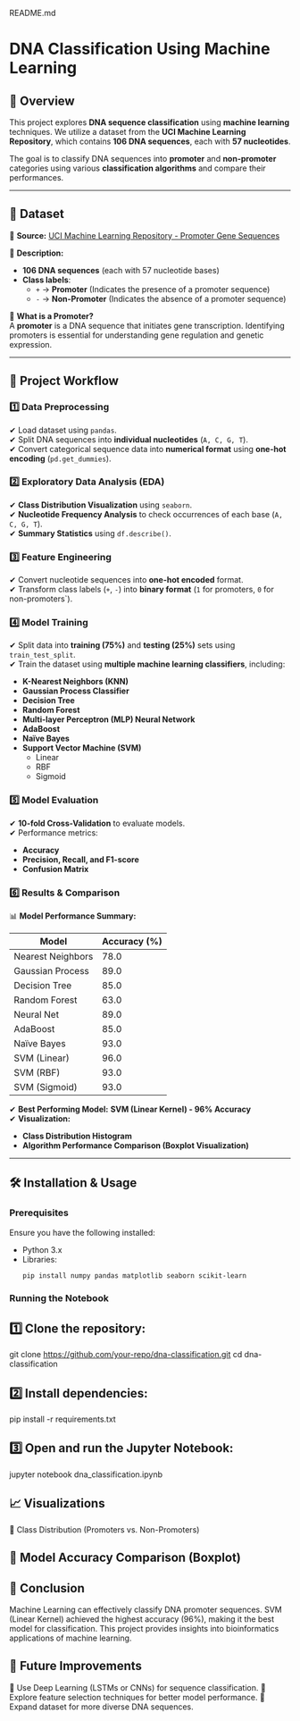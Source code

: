 README.md
# **DNA Classification Using Machine Learning**

## 📌 Overview

This project explores **DNA sequence classification** using **machine learning** techniques. We utilize a dataset from the **UCI Machine Learning Repository**, which contains **106 DNA sequences**, each with **57 nucleotides**.

The goal is to classify DNA sequences into **promoter** and **non-promoter** categories using various **classification algorithms** and compare their performances.

---

## 📂 Dataset

📌 **Source:** [UCI Machine Learning Repository - Promoter Gene Sequences](https://archive.ics.uci.edu/ml/machine-learning-databases/molecular-biology/promoter-gene-sequences/promoters.data)

📌 **Description:**
- **106 DNA sequences** (each with 57 nucleotide bases)
- **Class labels**:  
  - `+` → **Promoter** (Indicates the presence of a promoter sequence)  
  - `-` → **Non-Promoter** (Indicates the absence of a promoter sequence)  

📌 **What is a Promoter?**  
A **promoter** is a DNA sequence that initiates gene transcription. Identifying promoters is essential for understanding gene regulation and genetic expression.

---

## 🔬 Project Workflow

### **1️⃣ Data Preprocessing**
✔ Load dataset using `pandas`.  
✔ Split DNA sequences into **individual nucleotides** (`A, C, G, T`).  
✔ Convert categorical sequence data into **numerical format** using **one-hot encoding** (`pd.get_dummies`).  

### **2️⃣ Exploratory Data Analysis (EDA)**
✔ **Class Distribution Visualization** using `seaborn`.  
✔ **Nucleotide Frequency Analysis** to check occurrences of each base (`A, C, G, T`).  
✔ **Summary Statistics** using `df.describe()`.  

### **3️⃣ Feature Engineering**
✔ Convert nucleotide sequences into **one-hot encoded** format.  
✔ Transform class labels (`+`, `-`) into **binary format** (`1` for promoters, `0` for non-promoters`).  

### **4️⃣ Model Training**
✔ Split data into **training (75%)** and **testing (25%)** sets using `train_test_split`.  
✔ Train the dataset using **multiple machine learning classifiers**, including:
   - **K-Nearest Neighbors (KNN)**
   - **Gaussian Process Classifier**
   - **Decision Tree**
   - **Random Forest**
   - **Multi-layer Perceptron (MLP) Neural Network**
   - **AdaBoost**
   - **Naïve Bayes**
   - **Support Vector Machine (SVM)**
     - Linear
     - RBF
     - Sigmoid

### **5️⃣ Model Evaluation**
✔ **10-fold Cross-Validation** to evaluate models.  
✔ Performance metrics:
   - **Accuracy**
   - **Precision, Recall, and F1-score**
   - **Confusion Matrix**

### **6️⃣ Results & Comparison**

📊 **Model Performance Summary:**

| Model | Accuracy (%) |
|--------|--------------|
| Nearest Neighbors | 78.0 |
| Gaussian Process | 89.0 |
| Decision Tree | 85.0 |
| Random Forest | 63.0 |
| Neural Net | 89.0 |
| AdaBoost | 85.0 |
| Naïve Bayes | 93.0 |
| SVM (Linear) | 96.0 |
| SVM (RBF) | 93.0 |
| SVM (Sigmoid) | 93.0 |

✔ **Best Performing Model:** **SVM (Linear Kernel) - 96% Accuracy**  
✔ **Visualization:**  
   - **Class Distribution Histogram**
   - **Algorithm Performance Comparison (Boxplot Visualization)**

---

## 🛠 Installation & Usage

### **Prerequisites**
Ensure you have the following installed:

- Python 3.x
- Libraries:
  ```bash
  pip install numpy pandas matplotlib seaborn scikit-learn

### Running the Notebook
## 1️⃣ Clone the repository:

git clone https://github.com/your-repo/dna-classification.git
cd dna-classification
## 2️⃣ Install dependencies:

pip install -r requirements.txt
## 3️⃣ Open and run the Jupyter Notebook:

jupyter notebook dna_classification.ipynb

## 📈 Visualizations
📌 Class Distribution (Promoters vs. Non-Promoters)

## 📌 Model Accuracy Comparison (Boxplot)

## 🎯 Conclusion
Machine Learning can effectively classify DNA promoter sequences.
SVM (Linear Kernel) achieved the highest accuracy (96%), making it the best model for classification.
This project provides insights into bioinformatics applications of machine learning.

## 🚀 Future Improvements
🔹 Use Deep Learning (LSTMs or CNNs) for sequence classification.
🔹 Explore feature selection techniques for better model performance.
🔹 Expand dataset for more diverse DNA sequences.

